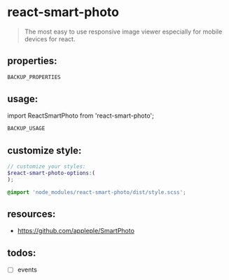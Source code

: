 # react-smart-photo
> The most easy to use responsive image viewer especially for mobile devices for react.


## properties:
```javascript
BACKUP_PROPERTIES
```

## usage:
import ReactSmartPhoto from 'react-smart-photo';

```jsx
BACKUP_USAGE
```

## customize style:
```scss
// customize your styles:
$react-smart-photo-options:(
);

@import 'node_modules/react-smart-photo/dist/style.scss';
```

## resources:
+ https://github.com/appleple/SmartPhoto


## todos:
- [ ] events
